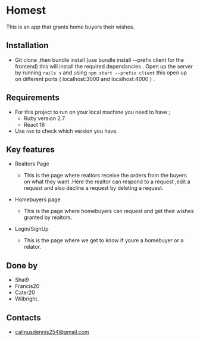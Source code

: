 # Homest

This is an app that grants home buyers their wishes.

## Installation 
- Git clone ,then bundle install (use bundle install --prefix client for the frontend) this will install the required dependancies . Open up the server by running `rails s` and using `npm start --prefix client` this open up on different ports (  localhost:3000 and localhost:4000 ) .

## Requirements 
- For this project to run on your local machine you need to have ;
  -  Ruby version 2.7 
  -  React 16
- Use `nvm` to check which version you have.

## Key features 
- Realtors Page 
  - This is the page where realtors receive the orders from the buyers on what they want .Here the realtor can respond to a request ,edit a request and also decline a     request by deleting a request.

- Homebuyers page 
  - This is the page where homebuyers can request and get their wishes granted by realtors. 

- Login/SignUp 
  - This is the page where we get to know if youre a homebuyer or a relator.

## Done by
- Shai9
- Francis20
- Cater20
- Wilbright.

## Contacts
- calmusdennis254@gmail.com
